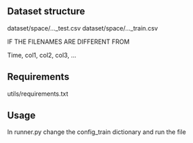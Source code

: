 ## Dataset structure

dataset/space/..._test.csv
dataset/space/..._train.csv

IF THE FILENAMES ARE DIFFERENT FROM 

Time, col1, col2, col3, ...


## Requirements

utils/requirements.txt

## Usage

In runner.py change the config_train dictionary and run the file